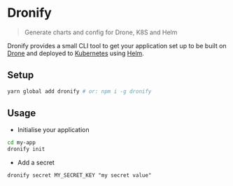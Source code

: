 # Dronify

> Generate charts and config for Drone, K8S and Helm

Dronify provides a small CLI tool to get your application set up to be built on [Drone](https://github.com/drone/drone) and deployed to [Kubernetes](https://github.com/kubernetes/kubernetes) using [Helm](https://github.com/kubernetes/helm).

## Setup

```bash 
yarn global add dronify # or: npm i -g dronify
```

## Usage

- Initialise your application
```bash
cd my-app
dronify init
```

- Add a secret
```
dronify secret MY_SECRET_KEY "my secret value"
```
